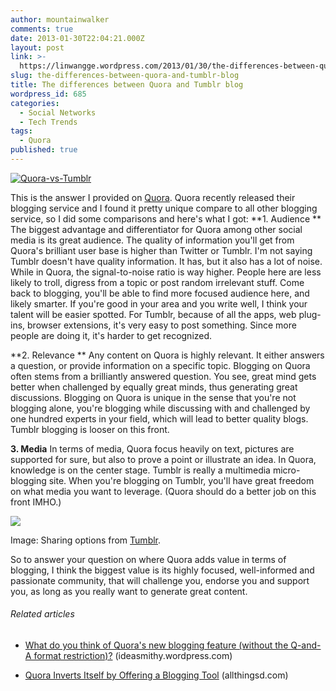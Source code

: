 ```yaml
---
author: mountainwalker
comments: true
date: 2013-01-30T22:04:21.000Z
layout: post
link: >-
  https://linwangge.wordpress.com/2013/01/30/the-differences-between-quora-and-tumblr-blog/
slug: the-differences-between-quora-and-tumblr-blog
title: The differences between Quora and Tumblr blog
wordpress_id: 685
categories:
  - Social Networks
  - Tech Trends
tags:
  - Quora
published: true
---
```


[![Quora-vs-Tumblr](http://linwangge.files.wordpress.com/2013/01/quora-vs-tumblr.png?w=300)](http://linwangge.files.wordpress.com/2013/01/quora-vs-tumblr.png)

This is the answer I provided on [Quora](http://www.quora.com/Lifehacker-blog/What-is-the-difference-between-Quora-and-Tumblr-blog/answer/Michael-Li-1). Quora recently released their blogging service and I found it pretty unique compare to all other blogging service, so I did some comparisons and here's what I got:
**1. Audience **
The biggest advantage and differentiator for Quora among other social media is its great audience. The quality of information you'll get from Quora's brilliant user base is higher than Twitter or Tumblr. I'm not saying Tumblr doesn't have quality information. It has, but it also has a lot of noise. While in Quora, the signal-to-noise ratio is way higher. People here are less likely to troll, digress from a topic or post random irrelevant stuff. Come back to blogging, you'll be able to find more focused audience here, and likely smarter. If you're good in your area and you write well, I think your talent will be easier spotted. For Tumblr, because of all the apps, web plug-ins, browser extensions, it's very easy to post something. Since more people are doing it, it's harder to get recognized.

**2. Relevance **
Any content on Quora is highly relevant. It either answers a question, or provide information on a specific topic. Blogging on Quora often stems from a brilliantly answered question. You see, great mind gets better when challenged by equally great minds, thus generating great discussions. Blogging on Quora is unique in the sense that you're not blogging alone, you're blogging while discussing with and challenged by one hundred experts in your field, which will lead to better quality blogs. Tumblr blogging is looser on this front.

**3. Media**
In terms of media, Quora focus heavily on text, pictures are supported for sure, but also to prove a point or illustrate an idea. In Quora, knowledge is on the center stage. Tumblr is really a multimedia micro-blogging site. When you're blogging on Tumblr, you'll have great freedom on what media you want to leverage. (Quora should do a better job on this front IMHO.)


![](http://qph.cf.quoracdn.net/main-qimg-4aa87102a2e5d9633fe68572c613cbad)




Image: Sharing options from [Tumblr](http://www.tumblr.com).


So to answer your question on where Quora adds value in terms of blogging, I think the biggest value is its highly focused, well-informed and passionate community, that will challenge you, endorse you and support you, as long as you really want to generate great content.


###### Related articles





	
  * [What do you think of Quora's new blogging feature (without the Q-and-A format restriction)?](http://ideasmithy.wordpress.com/2013/01/30/what-do-you-think-of-quoras-new-blogging-feature-without-the-q-and-a-format-restriction/) (ideasmithy.wordpress.com)

	
  * [Quora Inverts Itself by Offering a Blogging Tool](http://allthingsd.com/20130123/quora-inverts-itself-by-offering-a-blogging-tool/) (allthingsd.com)
